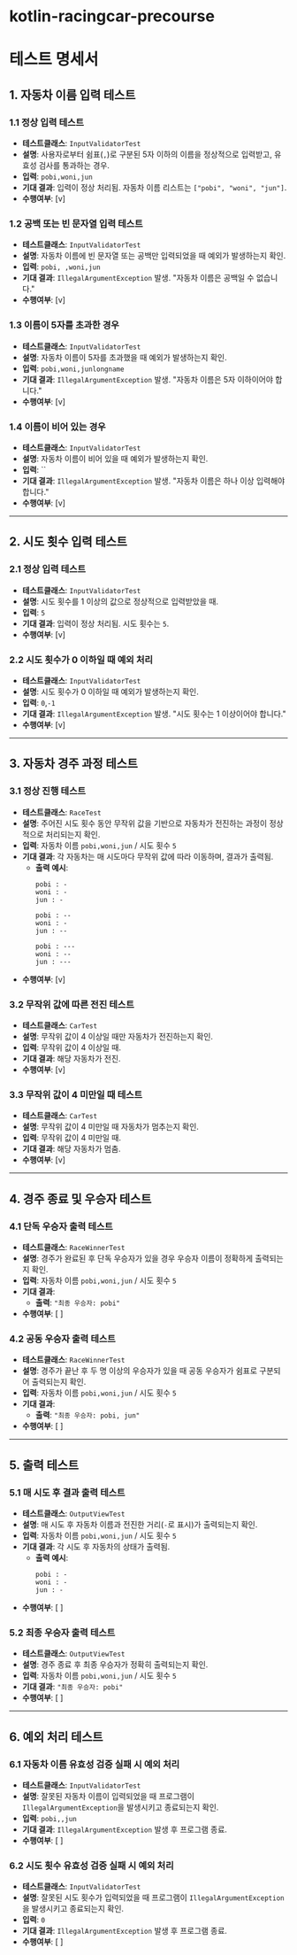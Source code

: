 # kotlin-racingcar-precourse

# 테스트 명세서

## 1. 자동차 이름 입력 테스트

### 1.1 정상 입력 테스트

- **테스트클래스**: `InputValidatorTest`
- **설명**: 사용자로부터 쉼표(`,`)로 구분된 5자 이하의 이름을 정상적으로 입력받고, 유효성 검사를 통과하는 경우.
- **입력**: `pobi,woni,jun`
- **기대 결과**: 입력이 정상 처리됨. 자동차 이름 리스트는 `["pobi", "woni", "jun"]`.
- **수행여부**: [v]

### 1.2 공백 또는 빈 문자열 입력 테스트

- **테스트클래스**: `InputValidatorTest`
- **설명**: 자동차 이름에 빈 문자열 또는 공백만 입력되었을 때 예외가 발생하는지 확인.
- **입력**: `pobi, ,woni,jun`
- **기대 결과**: `IllegalArgumentException` 발생. "자동차 이름은 공백일 수 없습니다."
- **수행여부**: [v]

### 1.3 이름이 5자를 초과한 경우

- **테스트클래스**: `InputValidatorTest`
- **설명**: 자동차 이름이 5자를 초과했을 때 예외가 발생하는지 확인.
- **입력**: `pobi,woni,junlongname`
- **기대 결과**: `IllegalArgumentException` 발생. "자동차 이름은 5자 이하이어야 합니다."
- **수행여부**: [v]

### 1.4 이름이 비어 있는 경우

- **테스트클래스**: `InputValidatorTest`
- **설명**: 자동차 이름이 비어 있을 때 예외가 발생하는지 확인.
- **입력**: ``
- **기대 결과**: `IllegalArgumentException` 발생. "자동차 이름은 하나 이상 입력해야 합니다."
- **수행여부**: [v]

---

## 2. 시도 횟수 입력 테스트

### 2.1 정상 입력 테스트

- **테스트클래스**: `InputValidatorTest`
- **설명**: 시도 횟수를 1 이상의 값으로 정상적으로 입력받았을 때.
- **입력**: `5`
- **기대 결과**: 입력이 정상 처리됨. 시도 횟수는 `5`.
- **수행여부**: [v]

### 2.2 시도 횟수가 0 이하일 때 예외 처리

- **테스트클래스**: `InputValidatorTest`
- **설명**: 시도 횟수가 0 이하일 때 예외가 발생하는지 확인.
- **입력**: `0`,`-1`
- **기대 결과**: `IllegalArgumentException` 발생. "시도 횟수는 1 이상이어야 합니다."
- **수행여부**: [v]

---

## 3. 자동차 경주 과정 테스트

### 3.1 정상 진행 테스트

- **테스트클래스**: `RaceTest`
- **설명**: 주어진 시도 횟수 동안 무작위 값을 기반으로 자동차가 전진하는 과정이 정상적으로 처리되는지 확인.
- **입력**: 자동차 이름 `pobi,woni,jun` / 시도 횟수 `5`
- **기대 결과**: 각 자동차는 매 시도마다 무작위 값에 따라 이동하며, 결과가 출력됨.
    - **출력 예시**:
      ```
      pobi : -
      woni : -
      jun : -

      pobi : --
      woni : -
      jun : --

      pobi : ---
      woni : --
      jun : ---
      ```
- **수행여부**: [v]

### 3.2 무작위 값에 따른 전진 테스트

- **테스트클래스**: `CarTest`
- **설명**: 무작위 값이 4 이상일 때만 자동차가 전진하는지 확인.
- **입력**: 무작위 값이 4 이상일 때.
- **기대 결과**: 해당 자동차가 전진.
- **수행여부**: [v]

### 3.3 무작위 값이 4 미만일 때 테스트

- **테스트클래스**: `CarTest`
- **설명**: 무작위 값이 4 미만일 때 자동차가 멈추는지 확인.
- **입력**: 무작위 값이 4 미만일 때.
- **기대 결과**: 해당 자동차가 멈춤.
- **수행여부**: [v]

---

## 4. 경주 종료 및 우승자 테스트

### 4.1 단독 우승자 출력 테스트

- **테스트클래스**: `RaceWinnerTest`
- **설명**: 경주가 완료된 후 단독 우승자가 있을 경우 우승자 이름이 정확하게 출력되는지 확인.
- **입력**: 자동차 이름 `pobi,woni,jun` / 시도 횟수 `5`
- **기대 결과**:
    - **출력**: `"최종 우승자: pobi"`
- **수행여부**: [ ]

### 4.2 공동 우승자 출력 테스트

- **테스트클래스**: `RaceWinnerTest`
- **설명**: 경주가 끝난 후 두 명 이상의 우승자가 있을 때 공동 우승자가 쉼표로 구분되어 출력되는지 확인.
- **입력**: 자동차 이름 `pobi,woni,jun` / 시도 횟수 `5`
- **기대 결과**:
    - **출력**: `"최종 우승자: pobi, jun"`
- **수행여부**: [ ]

---

## 5. 출력 테스트

### 5.1 매 시도 후 결과 출력 테스트

- **테스트클래스**: `OutputViewTest`
- **설명**: 매 시도 후 자동차 이름과 전진한 거리(`-`로 표시)가 출력되는지 확인.
- **입력**: 자동차 이름 `pobi,woni,jun` / 시도 횟수 `5`
- **기대 결과**: 각 시도 후 자동차의 상태가 출력됨.
    - **출력 예시**:
      ```
      pobi : -
      woni : -
      jun : -
      ```
- **수행여부**: [ ]

### 5.2 최종 우승자 출력 테스트

- **테스트클래스**: `OutputViewTest`
- **설명**: 경주 종료 후 최종 우승자가 정확히 출력되는지 확인.
- **입력**: 자동차 이름 `pobi,woni,jun` / 시도 횟수 `5`
- **기대 결과**: `"최종 우승자: pobi"`
- **수행여부**: [ ]

---

## 6. 예외 처리 테스트

### 6.1 자동차 이름 유효성 검증 실패 시 예외 처리

- **테스트클래스**: `InputValidatorTest`
- **설명**: 잘못된 자동차 이름이 입력되었을 때 프로그램이 `IllegalArgumentException`을 발생시키고 종료되는지 확인.
- **입력**: `pobi,,jun`
- **기대 결과**: `IllegalArgumentException` 발생 후 프로그램 종료.
- **수행여부**: [ ]

### 6.2 시도 횟수 유효성 검증 실패 시 예외 처리

- **테스트클래스**: `InputValidatorTest`
- **설명**: 잘못된 시도 횟수가 입력되었을 때 프로그램이 `IllegalArgumentException`을 발생시키고 종료되는지 확인.
- **입력**: `0`
- **기대 결과**: `IllegalArgumentException` 발생 후 프로그램 종료.
- **수행여부**: [ ]
